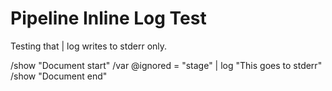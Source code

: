# Pipeline Inline Log Test

Testing that | log writes to stderr only.

/show "Document start"
/var @ignored = "stage" | log "This goes to stderr"
/show "Document end"

